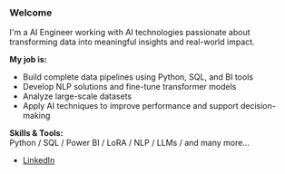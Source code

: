 ### Welcome

I'm a AI Engineer working with AI technologies passionate about transforming data into meaningful insights and real-world impact.

**My job is:**  
- Build complete data pipelines using Python, SQL, and BI tools  
- Develop NLP solutions and fine-tune transformer models 
- Analyze large-scale datasets 
- Apply AI techniques to improve performance and support decision-making

**Skills & Tools:**  
Python / SQL / Power BI / LoRA / NLP / LLMs / and many more...


- [LinkedIn](https://www.linkedin.com/in/99i) 
